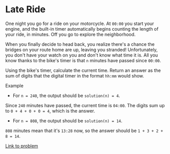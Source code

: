 # Late Ride

One night you go for a ride on your motorcycle. At `00:00` you start your engine, and the built-in timer automatically begins counting the length of your ride, in minutes. Off you go to explore the neighborhood.

When you finally decide to head back, you realize there's a chance the bridges on your route home are up, leaving you stranded! Unfortunately, you don't have your watch on you and don't know what time it is. All you know thanks to the bike's timer is that `n` minutes have passed since `00:00`.

Using the bike's timer, calculate the current time. Return an answer as the sum of digits that the digital timer in the format `hh:mm` would show.

Example

* For `n = 240`, the output should be `solution(n) = 4`.

Since `240` minutes have passed, the current time is `04:00`. The digits sum up to `0 + 4 + 0 + 0 = 4`, which is the answer.

* For `n = 808`, the output should be `solution(n) = 14`.

`808` minutes mean that it's `13:28` now, so the answer should be `1 + 3 + 2 + 8 = 14`.

[Link to problem](https://app.codesignal.com/arcade/code-arcade/intro-gates/aiKck9MwwAKyF8D4L)
